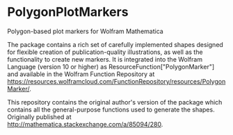 # PolygonPlotMarkers
Polygon-based plot markers for Wolfram Mathematica

The package contains a rich set of carefully implemented shapes designed for flexible creation of publication-quality illustrations, as well as the functionality to create new markers. It is integrated into the Wolfram Language (version 10 or higher) as ResourceFunction["PolygonMarker"] and available in the Wolfram Function Repository at https://resources.wolframcloud.com/FunctionRepository/resources/PolygonMarker/.

This repository contains the original author's version of the package which contains all the general-purpose functions used to generate the shapes. Originally published at http://mathematica.stackexchange.com/a/85094/280.

